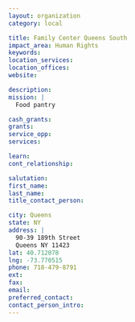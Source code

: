 ```yaml
---
layout: organization
category: local

title: Family Center Queens South
impact_area: Human Rights
keywords: 
location_services: 
location_offices: 
website: 

description: 
mission: |
  Food pantry

cash_grants: 
grants: 
service_opp: 
services: 

learn: 
cont_relationship: 

salutation: 
first_name: 
last_name: 
title_contact_person: 

city: Queens
state: NY
address: |
  90-39 189th Street  
  Queens NY 11423
lat: 40.712078
lng: -73.770515
phone: 718-479-8791
ext: 
fax: 
email: 
preferred_contact: 
contact_person_intro: 
---
```

